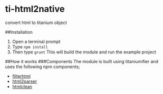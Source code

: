 # ti-html2native
convert html to titanium object

##Installation
1. Open a terminal prompt
2. Type `npm install`
3. Then type `grunt`
This will build the module and run the example project

##How it works
###Components
The module is built using titaniumifier and uses the following npm components;

* [filterhtml](https://www.npmjs.com/package/filterhtml)
* [html2parser](https://www.npmjs.com/package/htmlparser2)
* [htmlclean](https://www.npmjs.com/package/htmlclean)